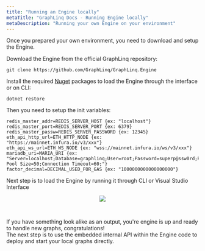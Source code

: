 ```yaml
---
title: "Running an Engine locally"
metaTitle: "GraphLinq Docs - Running Engine locally"
metaDescription: "Running your own Engine on your environment"
---
```


Once you prepared your own environment, you need to download and setup the Engine.

Download the Engine from the official GraphLinq repository:
```
git clone https://github.com/GraphLinq/GraphLinq.Engine
```


Install the required <a href="https://www.nuget.org/">Nuget</a> packages to load the Engine through the interface or on CLI:
```
dotnet restore
```

Then you need to setup the init variables:
```
redis_master_addr=REDIS_SERVER_HOST {ex: "localhost"}
redis_master_port=REDIS_SERVER_PORT {ex: 6379}
redis_master_passw=REDIS_SERVER_PASSWORD {ex: 12345}
eth_api_http_url=ETH_HTTP_NODE {ex: "https://mainnet.infura.io/v3/xxx"}
eth_api_ws_url=ETH_WS_NODE {ex: "wss://mainnet.infura.io/ws/v3/xxx"}
mariadb_uri=MARIA_URI {ex: "Server=localhost;Database=graphlinq;User=root;Password=superp@ssw0rd;Port=3306;Max Pool Size=50;Connection Timeout=60;"}
factor_decimal=DECIMAL_USED_FOR_GAS {ex: "1000000000000000000"}
```

Next step is to load the Engine by running it through CLI or Visual Studio Interface
<center>
<img src="https://graphlinq.io/docs-images/engine.png"
     style="margin-bottom:30px;" />
</center>

If you have something look alike as an output, you're engine is up and ready to handle new graphs, congratulations!<br/>
The next step is to use the embedded internal API within the Engine code to deploy and start your local graphs directly.